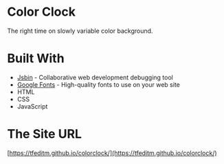 # Color Clock

The right time on slowly variable color background.

# Built With

* [Jsbin](https://jsbin.com/?html,output) - Collaborative web development debugging tool
* [Google Fonts](https://fonts.google.com/) - High-quality fonts to use on your web site
* HTML
* CSS
* JavaScript

# The Site URL

[https://tfeditm.github.io/colorclock/](https://tfeditm.github.io/colorclock/)
